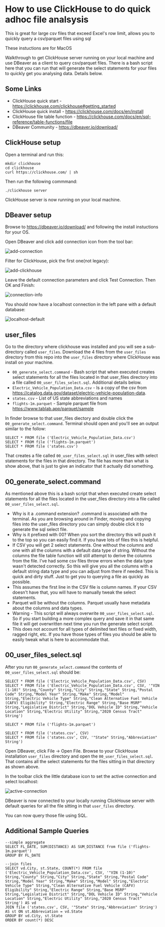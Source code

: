 # How to use ClickHouse to do quick adhoc file analsysis

This is great for large csv files that exceed Excel's row limit, allows you to quickly query a csv/parquet files using sql

These instuctions are for MacOS

Walkthrough to get ClickHouse server running on your local machine and use DBeaver as a client to query csv/parquet files.  There is a bash script here that you can run that will generate the select statements for your files to quickly get you analysing data.  Details below.

## Some Links
- ClickHouse quick start - https://clickhouse.com/clickhouse#getting_started
- ClickHouse quick install - https://clickhouse.com/docs/en/install
- ClickHouse file table function - https://clickhouse.com/docs/en/sql-reference/table-functions/file
- DBeaver Community - https://dbeaver.io/download/

## ClickHouse setup
Open a terminal and run this:
```
mkdir clickhouse
cd clickhouse
curl https://clickhouse.com/ | sh
```
Then run the following commmand:
```
./clickhouse server
```

ClickHouse server is now running on your local machine.

## DBeaver setup
Browse to https://dbeaver.io/download/ and following the install instuctions for your OS.

Open DBeaver and click add connection icon from the tool bar:

![add-connection](./assets/add-new-connection.png)

Filter for ClickHouse, pick the first one(not legacy):

![add-clickhouse](./assets/add-clickhouse.png)

Leave the default connection parameters and click Test Connection. Then OK and Finish:

![connection-info](./assets/connection-info.png)

You should now have a localhost connection in the left pane with a default database:

![localhost-default](./assets/localhost-default.png)

## user_files
Go to the directory where clickhouse was installed and you will see a sub-directory called `user_files`.  Download the 4 files from the `user_files` directory from this repo into the `user_files` directory where ClickHouse was install on your machine.

* `00_generate_select.command` - Bash script that when executed creates select statements for all the files located in that user_files directory into a file called `00_user_files_select.sql`.  Additional details below.
* `Electric_Vehicle_Population_Data.csv` - Is a copy of the csv from https://catalog.data.gov/dataset/electric-vehicle-population-data.  
* `states.csv` - List of US state abbreviations and names
* `flights-1m.parquet` - Sample parquet file from https://www.tablab.app/parquet/sample

In finder browse to that user_files diectory and double click the `00_generate_select.command`. Terminal should open and you'll see an output similar to the follow:
```
SELECT * FROM file ('Electric_Vehicle_Population_Data.csv')
SELECT * FROM file ('flights-1m.parquet')
SELECT * FROM file ('states.csv')
```
That creates a file called `00_user_files_select.sql` in user_files with select statements for the files in that directory.  The file has more than what is show above, that is just to give an indicator that it actually did something.

## 00_generate_select.command
As mentioned above this is a bash script that when executed create select statements for all the files located in the user_files directory into a file called `00_user_files_select.sql`.
* Why is it a .command extension? .command is associated with the terminal. As you are browsing around in Finder, moving and copying files into the user_files directory you can simply double click it to generate the sql select file.
* Why is it prefixed with 00?  When you sort the directory this will push it to the top so you can easily find it.  If you have lots of files this is helpful.
* If CSV you will get 2 select statements.  One without the columns and one with all the columns with a default data type of string.  Without the columns the file table function will still attempt to derive the columns from the file. I've had some csv files throw errors when the data type wasn't detected correctly.  So this will give you all the columns with a default string data type and you can adjust from there if needed.  This is quick and dirty stuff.  Just to get you to querying a file as quickly as possible.
* This assumes the first line in the CSV file is column names.  If your CSV doesn't have that, you will have to manually tweak the select statements.
* Parquet will be without the columns. Parquet usually have metadata about the columns and data types.
* Warning - This script will always overwrite `00_user_files_select.sql`. So if you start building a more complex query and save it in that same file it will get overwritten next time you run the generate select script.
* This does not account for all types of delimited text files or fixed width, ragged right, etc.  If you have those types of files you should be able to easily tweak what is here to accommodate that.

## 00_user_files_select.sql
After you run `00_generate_select.command` the contents of `00_user_files_select.sql` should be:
```
SELECT * FROM file ('Electric_Vehicle_Population_Data.csv', CSV)
SELECT * FROM file ('Electric_Vehicle_Population_Data.csv', CSV, '"VIN (1-10)" String,"County" String,"City" String,"State" String,"Postal Code" String,"Model Year" String,"Make" String,"Model" String,"Electric Vehicle Type" String,"Clean Alternative Fuel Vehicle (CAFV) Eligibility" String,"Electric Range" String,"Base MSRP" String,"Legislative District" String,"DOL Vehicle ID" String,"Vehicle Location" String,"Electric Utility" String,"2020 Census Tract" String')

SELECT * FROM file ('flights-1m.parquet')

SELECT * FROM file ('states.csv', CSV)
SELECT * FROM file ('states.csv', CSV, '"State" String,"Abbreviation" String')
```
Open DBeaver, click File -> Open File.  Browse to your ClickHouse installation `user_files` directory and open the `00_user_files_select.sql`.  That contains all the select statements for the files sitting in that directory as shown above.

In the toolbar click the little database icon to set the active connection and select localhost:

![active-connection](./assets/active-connection.png)

DBeaver is now connected to your locally running ClickHouse server with default queries for all the file sitting in that `user_files` directory.

You can now query those file using SQL.

## Additional Sample Queries
```
--simple aggregate 
SELECT FL_DATE, SUM(DISTANCE) AS SUM_DISTANCE from file ('flights-1m.parquet')
GROUP BY FL_DATE

--join files
SELECT vd.City, st.State, COUNT(*) FROM file ('Electric_Vehicle_Population_Data.csv', CSV, '"VIN (1-10)" String,"County" String,"City" String,"State" String,"Postal Code" String,"Model Year" String,"Make" String,"Model" String,"Electric Vehicle Type" String,"Clean Alternative Fuel Vehicle (CAFV) Eligibility" String,"Electric Range" String,"Base MSRP" String,"Legislative District" String,"DOL Vehicle ID" String,"Vehicle Location" String,"Electric Utility" String,"2020 Census Tract" String') AS vd
JOIN file ('states.csv', CSV, '"State" String,"Abbreviation" String') AS st ON st.Abbreviation = vd.State
GROUP BY vd.City, st.State
ORDER BY count(*) DESC 
```
